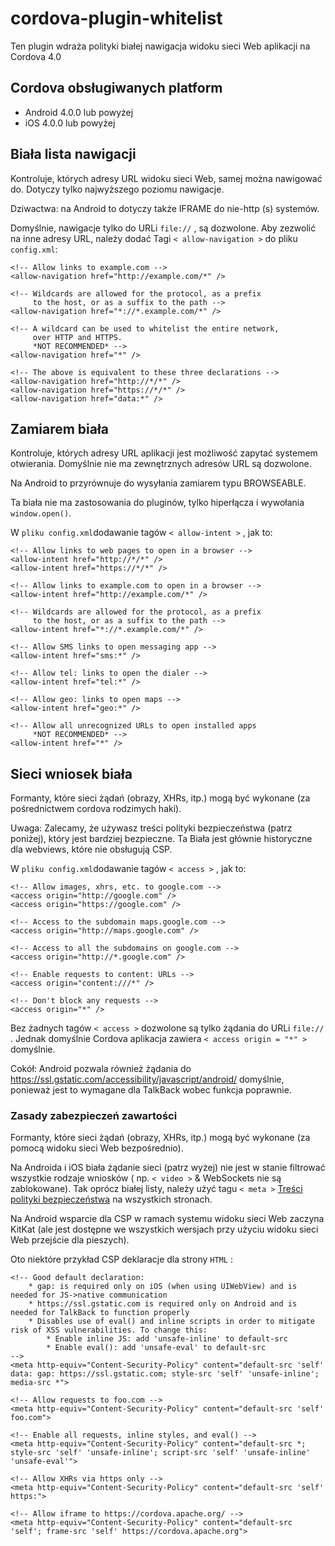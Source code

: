 <!--
# license: Licensed to the Apache Software Foundation (ASF) under one
#         or more contributor license agreements.  See the NOTICE file
#         distributed with this work for additional information
#         regarding copyright ownership.  The ASF licenses this file
#         to you under the Apache License, Version 2.0 (the
#         "License"); you may not use this file except in compliance
#         with the License.  You may obtain a copy of the License at
#
#           http://www.apache.org/licenses/LICENSE-2.0
#
#         Unless required by applicable law or agreed to in writing,
#         software distributed under the License is distributed on an
#         "AS IS" BASIS, WITHOUT WARRANTIES OR CONDITIONS OF ANY
#         KIND, either express or implied.  See the License for the
#         specific language governing permissions and limitations
#         under the License.
-->

# cordova-plugin-whitelist

Ten plugin wdraża polityki białej nawigacja widoku sieci Web aplikacji na Cordova 4.0

## Cordova obsługiwanych platform

* Android 4.0.0 lub powyżej
* iOS 4.0.0 lub powyżej

## Biała lista nawigacji

Kontroluje, których adresy URL widoku sieci Web, samej można nawigować do. Dotyczy tylko najwyższego poziomu nawigacje.

Dziwactwa: na Android to dotyczy także IFRAME do nie-http (s) systemów.

Domyślnie, nawigacje tylko do URLi `file://` , są dozwolone. Aby zezwolić na inne adresy URL, należy dodać
Tagi `< allow-navigation >` do pliku `config.xml`:

    <!-- Allow links to example.com -->
    <allow-navigation href="http://example.com/*" />
    
    <!-- Wildcards are allowed for the protocol, as a prefix
         to the host, or as a suffix to the path -->
    <allow-navigation href="*://*.example.com/*" />
    
    <!-- A wildcard can be used to whitelist the entire network,
         over HTTP and HTTPS.
         *NOT RECOMMENDED* -->
    <allow-navigation href="*" />
    
    <!-- The above is equivalent to these three declarations -->
    <allow-navigation href="http://*/*" />
    <allow-navigation href="https://*/*" />
    <allow-navigation href="data:*" />

## Zamiarem biała

Kontroluje, których adresy URL aplikacji jest możliwość zapytać systemem otwierania. Domyślnie nie ma zewnętrznych
adresów URL są dozwolone.

Na Android to przyrównuje do wysyłania zamiarem typu BROWSEABLE.

Ta biała nie ma zastosowania do pluginów, tylko hiperłącza i wywołania `window.open()`.

W `pliku config.xml`dodawanie tagów `< allow-intent >` , jak to:

    <!-- Allow links to web pages to open in a browser -->
    <allow-intent href="http://*/*" />
    <allow-intent href="https://*/*" />
    
    <!-- Allow links to example.com to open in a browser -->
    <allow-intent href="http://example.com/*" />
    
    <!-- Wildcards are allowed for the protocol, as a prefix
         to the host, or as a suffix to the path -->
    <allow-intent href="*://*.example.com/*" />
    
    <!-- Allow SMS links to open messaging app -->
    <allow-intent href="sms:*" />
    
    <!-- Allow tel: links to open the dialer -->
    <allow-intent href="tel:*" />
    
    <!-- Allow geo: links to open maps -->
    <allow-intent href="geo:*" />
    
    <!-- Allow all unrecognized URLs to open installed apps
         *NOT RECOMMENDED* -->
    <allow-intent href="*" />

## Sieci wniosek biała

Formanty, które sieci żądań (obrazy, XHRs, itp.) mogą być wykonane (za pośrednictwem cordova rodzimych haki).

Uwaga: Zalecamy, że używasz treści polityki bezpieczeństwa (patrz poniżej), który jest bardziej bezpieczne. Ta Biała
jest głównie historyczne dla webviews, które nie obsługują CSP.

W `pliku config.xml`dodawanie tagów `< access >` , jak to:

    <!-- Allow images, xhrs, etc. to google.com -->
    <access origin="http://google.com" />
    <access origin="https://google.com" />
    
    <!-- Access to the subdomain maps.google.com -->
    <access origin="http://maps.google.com" />
    
    <!-- Access to all the subdomains on google.com -->
    <access origin="http://*.google.com" />
    
    <!-- Enable requests to content: URLs -->
    <access origin="content:///*" />
    
    <!-- Don't block any requests -->
    <access origin="*" />

Bez żadnych tagów `< access >` dozwolone są tylko żądania do URLi `file://` . Jednak domyślnie Cordova aplikacja
zawiera `< access origin = "*" >` domyślnie.

Cokół: Android pozwala również żądania do https://ssl.gstatic.com/accessibility/javascript/android/ domyślnie, ponieważ
jest to wymagane dla TalkBack wobec funkcja poprawnie.

### Zasady zabezpieczeń zawartości

Formanty, które sieci żądań (obrazy, XHRs, itp.) mogą być wykonane (za pomocą widoku sieci Web bezpośrednio).

Na Androida i iOS biała żądanie sieci (patrz wyżej) nie jest w stanie filtrować wszystkie rodzaje wniosków (
np. `< video >` & WebSockets nie są zablokowane). Tak oprócz białej listy, należy użyć
tagu `< meta >` [Treści polityki bezpieczeństwa](http://content-security-policy.com/) na wszystkich stronach.

Na Android wsparcie dla CSP w ramach systemu widoku sieci Web zaczyna KitKat (ale jest dostępne we wszystkich wersjach
przy użyciu widoku sieci Web przejście dla pieszych).

Oto niektóre przykład CSP deklaracje dla strony `HTML` :

    <!-- Good default declaration:
        * gap: is required only on iOS (when using UIWebView) and is needed for JS->native communication
        * https://ssl.gstatic.com is required only on Android and is needed for TalkBack to function properly
        * Disables use of eval() and inline scripts in order to mitigate risk of XSS vulnerabilities. To change this:
            * Enable inline JS: add 'unsafe-inline' to default-src
            * Enable eval(): add 'unsafe-eval' to default-src
    -->
    <meta http-equiv="Content-Security-Policy" content="default-src 'self' data: gap: https://ssl.gstatic.com; style-src 'self' 'unsafe-inline'; media-src *">
    
    <!-- Allow requests to foo.com -->
    <meta http-equiv="Content-Security-Policy" content="default-src 'self' foo.com">
    
    <!-- Enable all requests, inline styles, and eval() -->
    <meta http-equiv="Content-Security-Policy" content="default-src *; style-src 'self' 'unsafe-inline'; script-src 'self' 'unsafe-inline' 'unsafe-eval'">
    
    <!-- Allow XHRs via https only -->
    <meta http-equiv="Content-Security-Policy" content="default-src 'self' https:">
    
    <!-- Allow iframe to https://cordova.apache.org/ -->
    <meta http-equiv="Content-Security-Policy" content="default-src 'self'; frame-src 'self' https://cordova.apache.org">